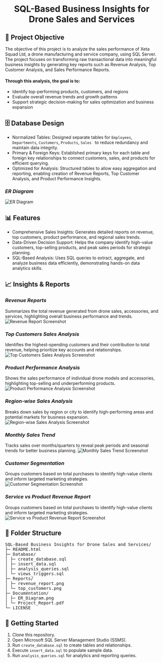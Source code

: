 <!DOCTYPE html>
<h1><center><b>SQL-Based Business Insights for Drone Sales and Services</b></center></h1>
<div class="section">
<h2>🎯 Project Objective</h2>
<par>
The objective of this project is to analyze the sales performance of Xeta Squad Ltd, a drone manufacturing and service company, using SQL Server. The project focuses on transforming raw transactional data into meaningful business insights by generating key reports such as Revenue Analysis, Top Customer Analysis, and Sales Performance Reports.
</par>
<h4>Through this analysis, the goal is to:</h4>
<ul>
  <li>Identify top-performing products, customers, and regions</li>
  <li>Evaluate overall revenue trends and growth patterns</li>
  <li>Support strategic decision-making for sales optimization and business expansion</li>
</ul>
</div>

<div class="section">
<h2>🗄 Database Design</h2>
<ul>
<li>Normalized Tables: Designed separate tables for <code>Employees</code>, <code>Departments</code>, <code>Customers</code>, <code>Products</code>, <code>Sales </code> to reduce redundancy and maintain data integrity.</li>
<li>Primary & Foreign Keys: Established primary keys for each table and foreign key relationships to connect customers, sales, and products for efficient querying.</li>
<li>Optimized for Analysis: Structured tables to allow easy aggregation and reporting, enabling creation of Revenue Reports, Top Customer Analysis, and Product Performance Insights.</li>
</ul>
<h3><i><b>ER Diagram</b></i></h3>
<img src="Documentation/ER-Diagram.png" alt="ER Diagram" class="screenshot mt-3">
</div>


<div class="section">
<h2>📊 Features</h2>
<ul>
<li>Comprehensive Sales Insights: Generates detailed reports on revenue, top customers, product performance, and regional sales trends.</li>
<li>Data-Driven Decision Support: Helps the company identify high-value customers, top-selling products, and peak sales periods for strategic planning. </li>
<li>SQL-Based Analysis: Uses SQL queries to extract, aggregate, and analyze business data efficiently, demonstrating hands-on data analytics skills.</li>
</ul>
</div>


<div class="section">
<h2>📈 Insights & Reports</h2>

<h3><i><b>Revenue Reports</b></i></h3>
<par>Summarizes the total revenue generated from drone sales, accessories, and services, highlighting overall business performance and trends.</par>
<img src="Reports/Revenue_Report.png" alt="Revenue Report Screenshot" class="screenshot mt-3">
  
<h3><i><b>Top Customers Sales Analysis</b></i></h3>
<par>Identifies the highest-spending customers and their contribution to total revenue, helping prioritize key accounts and relationships.</par>
<img src="Reports/Top_Customers_Analysis.png" alt="Top Customers Sales Analysis Screenshot" class="screenshot mt-3">

<h3><i><b>Product Performance Analysis</b></i></h3>
<par>Shows the sales performance of individual drone models and accessories, highlighting top-selling and underperforming products.</par>
<img src="Reports/Product_Performance_Analysis.png" alt="Product Performance Analysis Screenshot" class="screenshot mt-3">

<h3><i><b>Region-wise Sales Analysis</b></i></h3>
<par>Breaks down sales by region or city to identify high-performing areas and potential markets for business expansion.</par>
<img src="Reports/Region_wise_sales_Report.png" alt="Region-wise Sales Analysis Screenshot" class="screenshot mt-3">

<h3><i><b>Monthly Sales Trend</b></i></h3>
<par>Tracks sales over months/quarters to reveal peak periods and seasonal trends for better business planning.</par>
<img src="Reports/Monthly_Sales_Trend.png" alt="Monthly Sales Trend Screenshot" class="screenshot mt-3">

<h3><i><b>Customer Segmentation</b></i></h3>
<par>Groups customers based on total purchases to identify high-value clients and inform targeted marketing strategies.</par>
<img src="Reports/Customer_Segmentation.png" alt="Customer Segmentation Screenshot" class="screenshot mt-3">

<h3><i><b>Service vs Product Revenue Report</b></i></h3>
<par>Groups customers based on total purchases to identify high-value clients and inform targeted marketing strategies.</par>
<img src="Reports/Service_VS_Product_Revenue.png" alt="Service vs Product Revenue Report Screenshot" class="screenshot mt-3">
</div>



<div class="section">
<h2>📂 Folder Structure</h2>
<pre>
SQL-Based Business Insights for Drone Sales and Services/
├─ README.html
├─ Database/
│ ├─ create_database.sql
│ ├─ insert_data.sql
│ ├─ analysis_queries.sql
│ └─ views_triggers.sql
├─ Reports/
│ ├─ revenue_report.png
│ └─ top_customers.png
├─ Documentation/
│ ├─ ER_Diagram.png
│ └─ Project_Report.pdf
└─ LICENSE
</pre>
</div>


<div class="section">
<h2>🚀 Getting Started</h2>
<ol>
<li>Clone this repository.</li>
<li>Open Microsoft SQL Server Management Studio (SSMS).</li>
<li>Run <code>create_database.sql</code> to create tables and relationships.</li>
<li>Execute <code>insert_data.sql</code> to populate sample data.</li>
<li>Run <code>analysis_queries.sql</code> for analytics and reporting queries.</li>
</ol>
</div>



</body>

</html>






